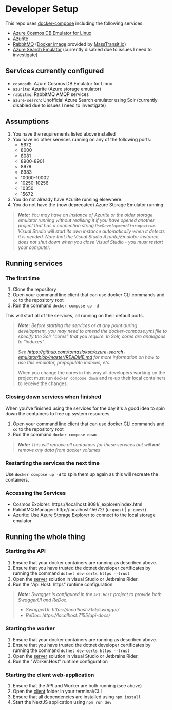# Developer Setup

This repo uses [docker-compose](./docker-compose.yml) including the following services:

- [Azure Cosmos DB Emulator for Linux](https://learn.microsoft.com/en-us/azure/cosmos-db/docker-emulator-linux)
- [Azurite](https://learn.microsoft.com/en-us/azure/storage/common/storage-use-azurite?tabs=docker-hub)
- [RabbitMQ](https://www.rabbitmq.com) ([Docker image](https://hub.docker.com/r/masstransit/rabbitmq) provided by [MassTransit.io](https://masstransit.io/quick-starts/rabbitmq))
- [Azure Search Emulator](https://github.com/tomasloksa/azure-search-emulator) (currently disabled due to issues I need to investigate)

## Services currently configured

- `cosmosdb`: Azure Cosmos DB Emulator for Linux
- `azurite`: Azurite (Azure storage emulator)
- `rabbitmq`: RabbitMQ AMQP services
- `azure-search`: Unofficial Azure Search emulator using Solr (currently disabled due to issues I need to investigate)

## Assumptions

1. You have the requirements listed above installed
2. You have no other services running on any of the following ports:
    - 5672
    - 8000
    - 8081
    - 8900-8901
    - 8979
    - 8983
    - 10000-10002
    - 10250-10256
    - 10350
    - 15672
3. You do not already have Azurite running elsewhere.
4. You do not have the (now deprecated) Azure Storage Emulator running

> ***Note:** You may have an instance of Azurite or the older storage emulator running without realising it if you have
> opened another project that has a connection string `UseDevelopmentStorage=true`. Visual Studio will start its own
> instance automatically when it detects it is needed. Note that the Visual Studio Azurite/Emulator instance does not
> shut down when you close Visual Studio - you must restart your computer.*

## Running services

### The first time

1. Clone the repository
2. Open your command line client that can use docker CLI commands and `cd` to the repository root
3. Run the command `docker compose up -d`

This will start all of the services, all running on their default ports.

> ***Note:***
> *Before starting the services or at any point during development, you may need to amend the docker-compose.yml file to
> specify the Solr "cores" that you require. In Solr, cores are analogous to "indexes".*
>
> *See https://github.com/tomasloksa/azure-search-emulator/blob/master/README.md for more information on how to use*
> *this emulator, prepopulate indexes, etc.*
>
> When you change the cores in this way all developers working on the project must run `docker compose down` and re-up
> their local containers to receive the changes.

### Closing down services when finished

When you've finished using the services for the day it's a good idea to spin down the containers to free up system
resources.

1. Open your command line client that can use docker CLI commands and `cd` to the repository root
2. Run the command `docker compose down`

> ***Note:***
> *This will remove all containers for these services but will **not** remove any data from docker volumes*

### Restarting the services the next time

Use `docker compose up -d` to spin them up again as this will recreate the containers.

### Accessing the Services

- Cosmos Explorer: https://localhost:8081/_explorer/index.html
- RabbitMQ Manager: http://localhost:15672/ (u: `guest` | p: `guest`)
- Azurite: Use [Azure Storage Explorer](https://azure.microsoft.com/en-gb/products/storage/storage-explorer/) to connect to the local storage emulator.

## Running the whole thing

### Starting the API

1. Ensure that your docker containers are running as described above.
2. Ensure that you have trusted the dotnet developer certificates by running the command `dotnet dev-certs https --trust`
3. Open the [server](../server) solution in visual Studio or Jetbrains Rider.
4. Run the "Api.Host: https" runtime configuration

> ***Note:** Swagger is configured in the `API.Host` project to provide both SwaggerUI and ReDoc.*
>
> - *SwaggerUI: https://localhost:7155/swagger/*
> - *ReDoc: https://localhost:7155/api-docs/*

### Starting the worker

1. Ensure that your docker containers are running as described above.
2. Ensure that you have trusted the dotnet developer certificates by running the command `dotnet dev-certs https --trust`
3. Open the [server](../server) solution in visual Studio or Jetbrains Rider.
4. Run the "Worker.Host" runtime configuration

### Starting the client web-application

1. Ensure that the API and Worker are both running (see above)
2. Open the [client](../client) folder in your terminal/CLI
3. Ensure that all dependencies are installed using `npm install`
4. Start the NextJS application using `npm run dev`

